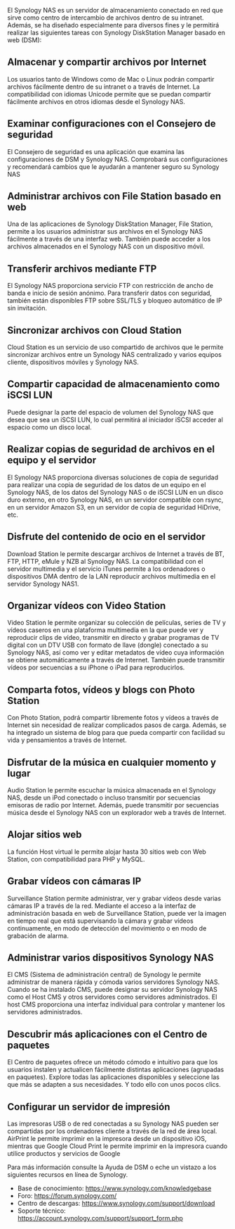 El Synology NAS es un servidor de almacenamiento conectado en red que sirve como centro de intercambio de archivos dentro de su intranet. Además, se ha diseñado especialmente para diversos fines y le permitirá realizar las siguientes tareas con Synology DiskStation Manager basado en web (DSM):

## Almacenar y compartir archivos por Internet
Los usuarios tanto de Windows como de Mac o Linux podrán compartir archivos fácilmente dentro de su intranet o a través de Internet. La compatibilidad con idiomas Unicode permite que se puedan compartir fácilmente archivos en otros idiomas desde el Synology NAS.

## Examinar configuraciones con el Consejero de seguridad
El Consejero de seguridad es una aplicación que examina las configuraciones de DSM y Synology NAS. Comprobará sus configuraciones y recomendará cambios que le ayudarán a mantener seguro su Synology NAS

## Administrar archivos con File Station basado en web
Una de las aplicaciones de Synology DiskStation Manager, File Station, permite a los usuarios administrar sus archivos en el Synology NAS fácilmente a través de una interfaz web. También puede acceder a los archivos almacenados en el Synology NAS con un dispositivo móvil.

## Transferir archivos mediante FTP
El Synology NAS proporciona servicio FTP con restricción de ancho de banda e inicio de sesión anónimo. Para transferir datos con seguridad, también están disponibles FTP sobre SSL/TLS y bloqueo automático de IP sin invitación.

## Sincronizar archivos con Cloud Station
Cloud Station es un servicio de uso compartido de archivos que le permite sincronizar archivos entre un Synology NAS centralizado y varios equipos cliente, dispositivos móviles y Synology NAS.

## Compartir capacidad de almacenamiento como iSCSI LUN
Puede designar la parte del espacio de volumen del Synology NAS que desea que sea un iSCSI LUN, lo cual permitirá al iniciador iSCSI acceder al espacio como un disco local.

## Realizar copias de seguridad de archivos en el equipo y el servidor
El Synology NAS proporciona diversas soluciones de copia de seguridad para realizar una copia de seguridad de los datos de un equipo en el Synology NAS, de los datos del Synology NAS o de iSCSI LUN en un disco duro externo, en otro Synology NAS, en un servidor compatible con rsync, en un servidor Amazon S3, en un servidor de copia de seguridad HiDrive, etc.

## Disfrute del contenido de ocio en el servidor
Download Station le permite descargar archivos de Internet a través de BT, FTP, HTTP, eMule y NZB al Synology NAS. La compatibilidad con el servidor multimedia y el servicio iTunes permite a los ordenadores o dispositivos DMA dentro de la LAN reproducir archivos multimedia en el servidor Synology NAS1.

## Organizar vídeos con Video Station
Video Station le permite organizar su colección de películas, series de TV y vídeos caseros en una plataforma multimedia en la que puede ver y reproducir clips de vídeo, transmitir en directo y grabar programas de TV digital con un DTV USB con formato de llave (dongle) conectado a su Synology NAS, así como ver y editar metadatos de vídeo cuya información se obtiene automáticamente a través de Internet. También puede transmitir vídeos por secuencias a su iPhone o iPad para reproducirlos.

## Comparta fotos, vídeos y blogs con Photo Station
Con Photo Station, podrá compartir libremente fotos y vídeos a través de Internet sin necesidad de realizar complicados pasos de carga. Además, se ha integrado un sistema de blog para que pueda compartir con facilidad su vida y pensamientos a través de Internet.

## Disfrutar de la música en cualquier momento y lugar
Audio Station le permite escuchar la música almacenada en el Synology NAS, desde un iPod conectado o incluso transmitir por secuencias emisoras de radio por Internet. Además, puede transmitir por secuencias música desde el Synology NAS con un explorador web a través de Internet.

## Alojar sitios web
La función Host virtual le permite alojar hasta 30 sitios web con Web Station, con compatibilidad para PHP y MySQL.

## Grabar vídeos con cámaras IP
Surveillance Station permite administrar, ver y grabar vídeos desde varias cámaras IP a través de la red. Mediante el acceso a la interfaz de administración basada en web de Surveillance Station, puede ver la imagen en tiempo real que está supervisando la cámara y grabar vídeos continuamente, en modo de detección del movimiento o en modo de grabación de alarma.

## Administrar varios dispositivos Synology NAS
El CMS (Sistema de administración central) de Synology le permite administrar de manera rápida y cómoda varios servidores Synology NAS. Cuando se ha instalado CMS, puede designar su servidor Synology NAS como el Host CMS y otros servidores como servidores administrados. El host CMS proporciona una interfaz individual para controlar y mantener los servidores administrados.

## Descubrir más aplicaciones con el Centro de paquetes
El Centro de paquetes ofrece un método cómodo e intuitivo para que los usuarios instalen y actualicen fácilmente distintas aplicaciones (agrupadas en paquetes). Explore todas las aplicaciones disponibles y seleccione las que más se adapten a sus necesidades. Y todo ello con unos pocos clics.

## Configurar un servidor de impresión
Las impresoras USB o de red conectadas a su Synology NAS pueden ser compartidas por los ordenadores cliente a través de la red de área local. AirPrint le permite imprimir en la impresora desde un dispositivo iOS, mientras que Google Cloud Print le permite imprimir en la impresora cuando utilice productos y servicios de Google

Para más información consulte la Ayuda de DSM o eche un vistazo a los siguientes recursos en línea de Synology.
+ Base de conocimiento: https://www.synology.com/knowledgebase
+ Foro: https://forum.synology.com/
+ Centro de descargas: https://www.synology.com/support/download
+ Soporte técnico: https://account.synology.com/support/support_form.php